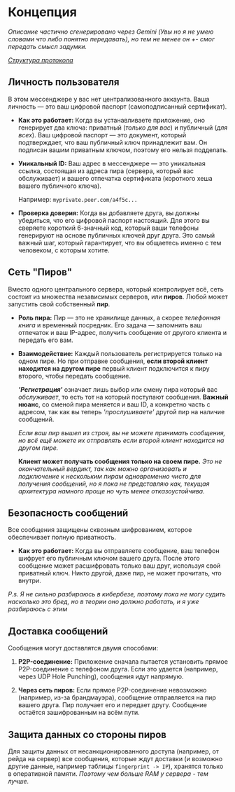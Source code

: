 # Концепция 
_Описание частично сгенерировано через Gemini (Увы но я не умею словами что либо понятно передавать), но тем не менее он +- смог передать смысл задумки._

_[Структура протокола](/root_proto.md)_

## Личность пользователя

В этом мессенджере у вас нет централизованного аккаунта. Ваша личность — это ваш цифровой паспорт (самоподписанный сертификат).

- __Как это работает:__ Когда вы устанавливаете приложение, оно генерирует два ключа: приватный (_только для вас_) и публичный (_для всех_). Ваш цифровой паспорт — это документ, который подтверждает, что ваш публичный ключ принадлежит вам. Он подписан вашим приватным ключом, поэтому его нельзя подделать.

- __Уникальный ID:__ Ваш адрес в мессенджере — это уникальная ссылка, состоящая из адреса пира (сервера, который вас обслуживает) и вашего отпечатка сертификата (короткого хеша вашего публичного ключа).

  Например: `myprivate.peer.com/a4f5c...`

- __Проверка доверия:__ Когда вы добавляете друга, вы должны убедиться, что его цифровой паспорт настоящий. Для этого вы сверяете короткий 6-значный код, который ваши телефоны генерируют на основе публичных ключей друг друга. Это самый важный шаг, который гарантирует, что вы общаетесь именно с тем человеком, с которым хотите.

## Сеть "Пиров"

Вместо одного центрального сервера, который контролирует всё, сеть состоит из множества независимых серверов, или __пиров__. Любой может запустить свой собственный __пир__.

- __Роль пира:__ Пир — это не хранилище данных, а скорее _телефонная книга_ и временный посредник. Его задача — запомнить ваш отпечаток и ваш IP-адрес, получить сообщение от другого клиента и передать его вам.

- __Взаимодействие:__ Каждый пользователь регистрируется только на одном пире. Но при отправке сообщения, __если второй клиент находится на другом пире__ первый клиент подключится к пиру второго, чтобы передать сообщение.

  ___'Регистрация'___ означает лишь выбор или смену пира который вас _обслуживает_, то есть тот на который поступают сообщения. __Важный нюанс__, cо сменой пира меняется и ваш ID, а конкретно часть с адресом, так как вы теперь _'прослушиваете'_ другой пир на наличие сообщений.

  _Если ваш пир вышел из строя, вы не можете принимать сообщения, но всё ещё можете их отправлять если второй клиент находится на другом пире._

  __Клиент может получать сообщения только на своем пире.__ _Это не окончательный вердикт, так как можно организовать и подключение к нескольким пирам одновременно чисто для получения сообщений, но я пока не представляю как, текущая архитектура намного проще но чуть менее отказоустойчива._

## Безопасность сообщений

Все сообщения защищены сквозным шифрованием, которое обеспечивает полную приватность.

- __Как это работает:__ Когда вы отправляете сообщение, ваш телефон шифрует его публичным ключом вашего друга. После этого сообщение может расшифровать только ваш друг, используя свой приватный ключ. Никто другой, даже пир, не может прочитать, что внутри.

_P.s. Я не сильно разбираюсь в кибербезе, поэтому пока не могу судить насколько это бред, но в теории оно должно работать, и я уже разбираюсь с этим_

## Доставка сообщений

Сообщения могут доставлятся двумя способами:

1. __P2P-соединение:__ Приложение сначала пытается установить прямое P2P-соединение с телефоном друга. Если это удается (например, через UDP Hole Punching), сообщения идут напрямую.

3. __Через сеть пиров:__ Если прямое P2P-соединение невозможно (например, из-за брандмауэра), сообщение отправляется на пир вашего друга. Пир получает его и передает другу. Сообщение остаётся зашифрованным на всём пути.

## Защита данных со стороны пиров

Для защиты данных от несанкционированного доступа (например, от рейда на сервер) все сообщения, которые ждут доставки (и возможно другие данные, например таблицы `fingerprint -> IP`), хранятся только в оперативной памяти. _Поэтому чем больше RAM у сервера - тем лучше._


